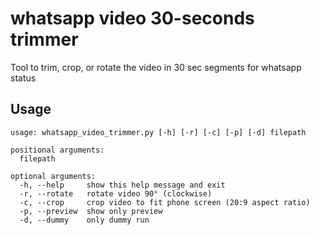 # whatsapp video 30-seconds trimmer
Tool to trim, crop, or rotate the video in 30 sec segments for whatsapp status

## Usage

```
usage: whatsapp_video_trimmer.py [-h] [-r] [-c] [-p] [-d] filepath

positional arguments:
  filepath

optional arguments:
  -h, --help     show this help message and exit
  -r, --rotate   rotate video 90° (clockwise)
  -c, --crop     crop video to fit phone screen (20:9 aspect ratio)
  -p, --preview  show only preview
  -d, --dummy    only dummy run
  ```
